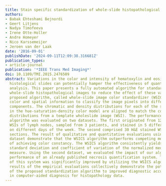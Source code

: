 ```yaml
---
title: Stain specific standardization of whole-slide histopathological images
authors:
- Babak Ehteshami Bejnordi
- Geert Litjens
- Nadya Timofeeva
- Irene Otte-Holler
- Andre Homeyer
- Nico Karssemeijer
- Jeroen van der Laak
date: '2016-09-01'
publishDate: '2024-09-11T12:09:38.316681Z'
publication_types:
- article-journal
publication: '*IEEE Trans Med Imaging*'
doi: 10.1109/TMI.2015.2476509
abstract: Variations in the color and intensity of hematoxylin and eosin (H&E) stained
  histological slides can potentially hamper the effectiveness of quantitative image
  analysis. This paper presents a fully automated algorithm for standardization of
  whole-slide histopathological images to reduce the effect of these variations. The
  proposed algorithm, called whole-slide image color standardizer (WSICS), utilizes
  color and spatial information to classify the image pixels into different stain
  components. The chromatic and density distributions for each of the stain components
  in the hue-saturation-density color model are aligned to match the corresponding
  distributions from a template wholeslide image (WSI). The performance of the WSICS
  algorithm was evaluated on two datasets. The first originated from 125 H&E stained
  WSIs of lymph nodes, sampled from 3 patients, and stained in 5 different laboratories
  on different days of the week. The second comprised 30 H&E stained WSIs of rat liver
  sections. The result of qualitative and quantitative evaluations using the first
  dataset demonstrate that the WSICS algorithm outperforms competing methods in terms
  of achieving color constancy. The WSICS algorithm consistently yields the smallest
  standard deviation and coefficient of variation of the normalized median intensity
  measure. Using the second dataset, we evaluated the impact of our algorithm on the
  performance of an already published necrosis quantification system. The performance
  of this system was significantly improved by utilizing the WSICS algorithm. The
  results of the empirical evaluations collectively demonstrate the potential contribution
  of the proposed standardization algorithm to improved diagnostic accuracy and consistency
  in computer-aided diagnosis for histopathology data.
---
```

